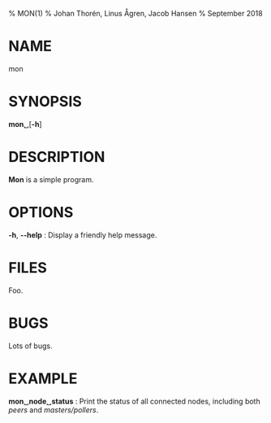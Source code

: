 % MON(1)
% Johan Thorén, Linus Ågren, Jacob Hansen
% September 2018

# NAME

mon

# SYNOPSIS

**mon**␣[**-h**]

# DESCRIPTION

**Mon** is a simple program.

# OPTIONS

**-h**, **--help**
:  Display a friendly help message.

# FILES

Foo.

# BUGS

Lots of bugs.

# EXAMPLE

**mon**␣**node**␣**status**
:  Print the status of all connected nodes, including both *peers* and *masters/pollers*.
